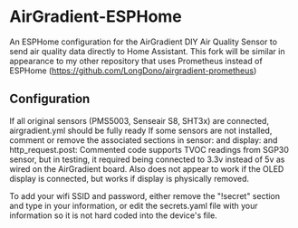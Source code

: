 # AirGradient-ESPHome
An ESPHome configuration for the AirGradient DIY Air Quality Sensor to send air quality data directly to Home Assistant. This fork will be similar in appearance to my other repository that uses Prometheus instead of ESPHome (https://github.com/LongDono/airgradient-prometheus)

## Configuration
If all original sensors (PMS5003, Senseair S8, SHT3x) are connected, airgradient.yml should be fully ready
If some sensors are not installed, comment or remove the associated sections in sensor: and display: and http_request.post:
Commented code supports TVOC readings from SGP30 sensor, but in testing, it required being connected to 3.3v instead of 5v as wired on the AirGradient board.  Also does not appear to work if the OLED display is connected, but works if display is physically removed.

To add your wifi SSID and password, either remove the "!secret" section and type in your information, or edit the secrets.yaml file with
your information so it is not hard coded into the device's file.

